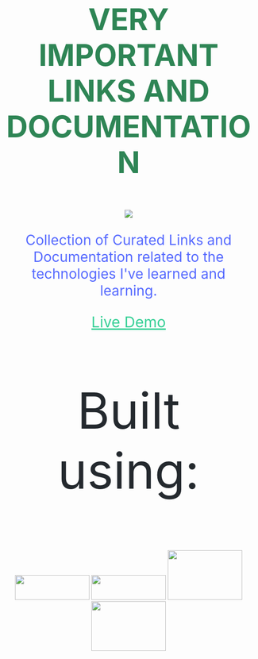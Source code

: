 
<h1 style="font-size: 60px;font-family:'SF Pro Display';" align="center">
    <p style="color:#2e8555">VERY IMPORTANT LINKS AND DOCUMENTATION</p>
</h1>

<div align="center">
    <img src="https://img.shields.io/badge/VIL-Very%20Important%20Links-brightgreen" />
</div>

<div align="center">
    <p style="font-family: 'SF Pro Display';color: #5468ff;font-size:28px">Collection of Curated Links and Documentation related to the technologies I've learned and learning.</p>
</div>
<div align="center">
    <a href="https://mmkvdev.github.io/VIL/" style="color: #36d096;font-size:30px;font-family: 'SF Pro Display">Live Demo </a>
</div>

<div>
    <p style="font-family: 'SF Pro Display';color: #24292e;font-size:100px" align="center">Built using: </p>
    <div align="center">
        <img width="150" height="50" src="https://docusaurus.io/img/docusaurus_keytar.svg"/>
        <img width="150" height="50" src="https://docsearch.algolia.com/img/algolia-logo.svg"/>
        <img width="150" height="100" src="https://github.githubassets.com/images/modules/logos_page/Octocat.png" />
        <img width="150" height="100" src="https://42f2671d685f51e10fc6-b9fcecea3e50b3b59bdc28dead054ebc.ssl.cf5.rackcdn.com/v2/undraw_social_20.png" />
    </div>
</div>

